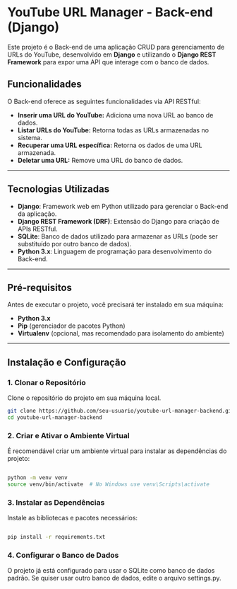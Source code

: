# YouTube URL Manager - Back-end (Django)

Este projeto é o Back-end de uma aplicação CRUD para gerenciamento de URLs do YouTube, desenvolvido em **Django** e utilizando o **Django REST Framework** para expor uma API que interage com o banco de dados.

## Funcionalidades

O Back-end oferece as seguintes funcionalidades via API RESTful:

- **Inserir uma URL do YouTube:** Adiciona uma nova URL ao banco de dados.
- **Listar URLs do YouTube:** Retorna todas as URLs armazenadas no sistema.
- **Recuperar uma URL específica:** Retorna os dados de uma URL armazenada.
- **Deletar uma URL:** Remove uma URL do banco de dados.

---

## Tecnologias Utilizadas

- **Django**: Framework web em Python utilizado para gerenciar o Back-end da aplicação.
- **Django REST Framework (DRF)**: Extensão do Django para criação de APIs RESTful.
- **SQLite**: Banco de dados utilizado para armazenar as URLs (pode ser substituído por outro banco de dados).
- **Python 3.x**: Linguagem de programação para desenvolvimento do Back-end.

---

## Pré-requisitos

Antes de executar o projeto, você precisará ter instalado em sua máquina:
- **Python 3.x**
- **Pip** (gerenciador de pacotes Python)
- **Virtualenv** (opcional, mas recomendado para isolamento do ambiente)

---

## Instalação e Configuração

### 1. Clonar o Repositório
Clone o repositório do projeto em sua máquina local.

```bash
git clone https://github.com/seu-usuario/youtube-url-manager-backend.git
cd youtube-url-manager-backend
```

### 2. Criar e Ativar o Ambiente Virtual

É recomendável criar um ambiente virtual para instalar as dependências do projeto:

```bash

python -m venv venv
source venv/bin/activate  # No Windows use venv\Scripts\activate
```

### 3. Instalar as Dependências

Instale as bibliotecas e pacotes necessários:

```bash

pip install -r requirements.txt
```

### 4. Configurar o Banco de Dados

O projeto já está configurado para usar o SQLite como banco de dados padrão. Se quiser usar outro banco de dados, edite o arquivo settings.py.
